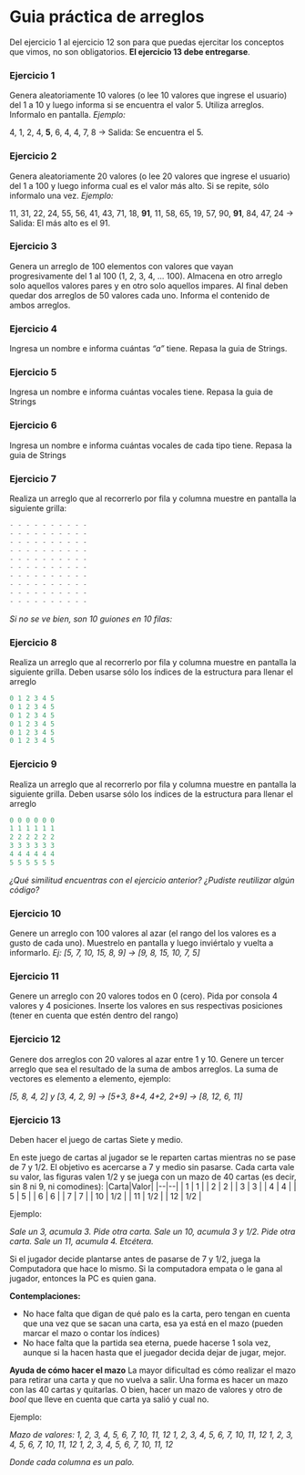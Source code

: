 # Guia práctica de arreglos

Del ejercicio 1 al ejercicio 12 son para que puedas ejercitar los conceptos que vimos, no son obligatorios. **El ejercicio 13 debe entregarse**.

### Ejercicio 1
Genera aleatoriamente 10 valores (o lee 10 valores que ingrese el usuario) del 1 a 10 y luego informa si se encuentra el valor 5. Utiliza arreglos. Informalo en pantalla.
*Ejemplo:*

4, 1, 2, 4, **5**, 6, 4, 4, 7, 8 -> Salida: Se encuentra el 5.

### Ejercicio 2
Genera aleatoriamente 20 valores (o lee 20 valores que ingrese el usuario) del 1 a 100 y luego informa cual es el valor más alto. Si se repite, sólo informalo una vez.
*Ejemplo:*

11, 31, 22, 24, 55, 56, 41, 43, 71, 18, **91**, 11, 58, 65, 19, 57, 90, **91**, 84, 47, 24 -> Salida: El más alto es el 91.

### Ejercicio 3
Genera un arreglo de 100 elementos con valores que vayan progresivamente del 1 al 100 (1, 2, 3, 4, ... 100). Almacena en otro arreglo solo aquellos valores pares y en otro solo aquellos impares. Al final deben quedar dos arreglos de 50 valores cada uno. Informa el contenido de ambos arreglos.

### Ejercicio 4
Ingresa un nombre e informa cuántas *“a”* tiene. Repasa la guia de Strings.

### Ejercicio 5
Ingresa un nombre e informa cuántas vocales tiene. Repasa la guia de Strings

### Ejercicio 6
Ingresa un nombre e informa cuántas vocales de cada tipo tiene. Repasa la guia de Strings

### Ejercicio 7
Realiza un arreglo que al recorrerlo por fila y columna muestre en pantalla la siguiente grilla:

```cpp
- - - - - - - - - -
- - - - - - - - - -
- - - - - - - - - -
- - - - - - - - - -
- - - - - - - - - -
- - - - - - - - - -
- - - - - - - - - -
- - - - - - - - - -
- - - - - - - - - -
- - - - - - - - - -
```
*Si no se ve bien, son 10 guiones en 10 filas:*



### Ejercicio 8
Realiza un arreglo que al recorrerlo por fila y columna muestre en pantalla la siguiente grilla. Deben usarse sólo los índices de la estructura para llenar el arreglo

```cpp
0 1 2 3 4 5
0 1 2 3 4 5
0 1 2 3 4 5
0 1 2 3 4 5
0 1 2 3 4 5
0 1 2 3 4 5
```

### Ejercicio 9
Realiza un arreglo que al recorrerlo por fila y columna muestre en pantalla la siguiente grilla. Deben usarse sólo los índices de la estructura para llenar el arreglo

```cpp
0 0 0 0 0 0
1 1 1 1 1 1
2 2 2 2 2 2
3 3 3 3 3 3
4 4 4 4 4 4
5 5 5 5 5 5
```
*¿Qué similitud encuentras con el ejercicio anterior? ¿Pudiste reutilizar algún código?*

### Ejercicio 10
Genere un arreglo con 100 valores al azar (el rango del los valores es a gusto de cada uno). Muestrelo en pantalla y luego inviértalo y vuelta a informarlo. 
*Ej: [5, 7, 10, 15, 8, 9] → [9, 8, 15, 10, 7, 5]*

### Ejercicio 11
Genere un arreglo con 20 valores todos en 0 (cero). Pida por consola 4 valores y 4 posiciones. Inserte los valores en sus respectivas posiciones (tener en cuenta que estén dentro del rango)

### Ejercicio 12

Genere dos arreglos con 20 valores al azar entre 1 y 10. Genere un tercer arreglo que sea el resultado de la suma de ambos arreglos. La suma de vectores es elemento a elemento, ejemplo:
    
*[5, 8, 4, 2] y [3, 4, 2, 9] → [5+3, 8+4, 4+2, 2+9] → [8, 12, 6, 11]*

### Ejercicio 13
Deben hacer el juego de cartas Siete y medio.

En este juego de cartas al jugador se le reparten cartas mientras no se pase de 7 y 1/2. El objetivo es acercarse a 7 y medio sin pasarse.
Cada carta vale su valor, las figuras valen 1/2 y se juega con un mazo de 40 cartas (es decir, sin 8 ni 9, ni comodines):
|Carta|Valor|
|--|--|
| 1 | 1 |
| 2 | 2 |
| 3 | 3 |
| 4 | 4 |
| 5 | 5 |
| 6 | 6 |
| 7 | 7 |
| 10 | 1/2 |
| 11 | 1/2 |
| 12 | 1/2 |

Ejemplo: 

*Sale un 3, acumula 3. Pide otra carta.
Sale un 10, acumula 3 y 1/2. Pide otra carta.
Sale un 11, acumula 4. 
Etcétera.* 

Si el jugador decide plantarse antes de pasarse de 7 y 1/2, juega la Computadora que hace lo mismo. Si la computadora empata o le gana al jugador, entonces la PC es quien gana.

**Contemplaciones:**

-   No hace falta que digan de qué palo es la carta, pero tengan en cuenta que una vez que se sacan una carta, esa ya está en el mazo (pueden marcar el mazo o contar los índices)
-   No hace falta que la partida sea eterna, puede hacerse 1 sola vez, aunque si la hacen hasta que el juegador decida dejar de jugar, mejor.

**Ayuda de cómo hacer el mazo**
La mayor dificultad es cómo realizar el mazo para retirar una carta y que no vuelva a salir. Una forma es hacer un mazo con las 40 cartas y quitarlas. O bien, hacer un mazo de valores y otro de *bool* que lleve en cuenta que carta ya salió y cual no. 

Ejemplo:

*Mazo de valores:
1, 2, 3, 4, 5, 6, 7, 10, 11, 12
1, 2, 3, 4, 5, 6, 7, 10, 11, 12
1, 2, 3, 4, 5, 6, 7, 10, 11, 12
1, 2, 3, 4, 5, 6, 7, 10, 11, 12*

*Donde cada columna es un palo.*
